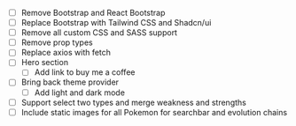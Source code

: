 - [ ] Remove Bootstrap and React Bootstrap
- [ ] Replace Bootstrap with Tailwind CSS and Shadcn/ui
- [ ] Remove all custom CSS and SASS support
- [ ] Remove prop types
- [ ] Replace axios with fetch
- [ ] Hero section
    - [ ] Add link to buy me a coffee
- [ ] Bring back theme provider
    - [ ] Add light and dark mode
- [ ] Support select two types and merge weakness and strengths
- [ ] Include static images for all Pokemon for searchbar and evolution chains